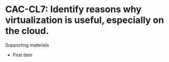 # CAC-CL7:  Identify reasons why virtualization is useful, especially on the cloud.

Supporting materials

* First item